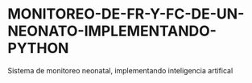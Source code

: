 # MONITOREO-DE-FR-Y-FC-DE-UN-NEONATO-IMPLEMENTANDO-PYTHON
Sistema de monitoreo neonatal, implementando inteligencia artifical
